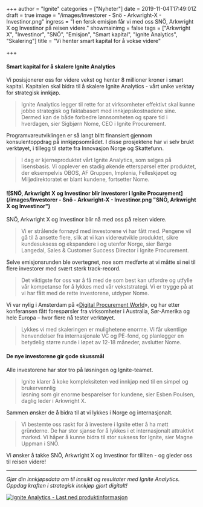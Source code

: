 +++
author = "Ignite"
categories = ["Nyheter"]
date = 2019-11-04T17:49:01Z
draft = true
image = "/images/Investorer - Snö - Arkwright-X - Investinor.png"
ingress = "I en fersk emisjon får vi med oss SNÖ, Arkwright X og Investinor på reisen videre."
showmainimg = false
tags = ["Arkwright X", "Investinor", "SNÖ", "Emisjon", "Smart kapital", "Ignite Analytics", "Skalering"]
title = "Vi henter smart kapital for å vokse videre"

+++
#### Smart kapital for å skalere Ignite Analytics

Vi posisjonerer oss for videre vekst og henter 8 millioner kroner i smart kapital. Kapitalen skal bidra til å skalere Ignite Analytics - vårt unike verktøy for strategisk innkjøp. 

> Ignite Analytics legger til rette for at virksomheter effektivt skal kunne jobbe strategisk og faktabasert med innkjøpskostnadene sine. Dermed kan de både forbedre lønnsomheten og spare tid i hverdagen, sier Sigbjørn Nome, CEO i Ignite Procurement.

Programvareutviklingen er så langt blitt finansiert gjennom konsulentoppdrag på innkjøpsområdet. I disse prosjektene har vi selv brukt verktøyet, i tillegg til støtte fra Innovasjon Norge og Skattefunn. 

> I dag er kjerneproduktet vårt Ignite Analytics, som selges på lisensbasis. Vi opplever en stadig økende etterspørsel etter produktet, der eksempelvis OBOS, AF Gruppen, Implenia, Felleskjøpet og Miljødirektoratet er blant kundene, fortsetter Nome. 

#### ![SNÖ, Arkwright X og Investinor blir investorer i Ignite Procurement](/images/Investorer - Snö - Arkwright-X - Investinor.png "SNÖ, Arkwright X og Investinor")

SNÖ, Arkwright X og Investinor blir nå med oss på reisen videre.

> Vi er strålende fornøyd med investorene vi har fått med. Pengene vil gå til å ansette flere, slik at vi kan videreutvikle produktet, sikre kundesuksess og ekspandere i og utenfor Norge, sier Børge Langedal, Sales & Customer Success Director i Ignite Procurement.

Selve emisjonsrunden ble overtegnet, noe som medførte at vi måtte si nei til flere investorer med svært sterk track-record.

> Det viktigste for oss var å få med de som best kan utfordre og utfylle vår kompetanse for å lykkes med vår vekststrategi. Vi er trygge på at vi har fått med de rette investorene, utdyper Nome.

Vi var nylig i Amsterdam på «[Digital Procurement World](https://www.ignite.no/blogg/innsikt/key-takeaways-fra-digital-procurement-world-2019/ "Seks erfaringer fra DPW 2019")», og har etter konferansen fått forespørsler fra virksomheter i Australia, Sør-Amerika og hele Europa – hvor flere nå tester verktøyet.

> Lykkes vi med skaleringen er mulighetene enorme. Vi får ukentlige henvendelser fra internasjonale VC og PE-fond, og planlegger en betydelig større runde i løpet av 12-18 måneder, avslutter Nome.

#### De nye investorene gir gode skussmål 

Alle investorene har stor tro på løsningen og Ignite-teamet.

> Ignite klarer å koke kompleksiteten ved innkjøp ned til en simpel og brukervennlig  
> løsning som gir enorme besparelser for kundene, sier Esben Poulsen, daglig leder i Arkwright X.

Sammen ønsker de å bidra til at vi lykkes i Norge og internasjonalt.

> Vi bestemte oss raskt for å investere i Ignite etter å ha møtt gründerne. De har stor sjanse for å lykkes i et internasjonalt attraktivt marked. Vi håper å kunne bidra til stor suksess for Ignite, sier Magne Uppman i SNÖ.

Vi ønsker å takke SNÖ, Arkwright X og Investinor for tilliten - og gleder oss til reisen videre!

***

_Gjør din innkjøpsdata om til innsikt og resultater med Ignite Analytics. Oppdag kraften i strategisk innkjøp gjort digitalt!_

[![](https://www.ignite.no/images/Last%20ned%20produktinfo%20-%201200%20x100.png "Ignite Analytics - Last ned produktinformasjon")](https://www.ignite.no/ignite-analytics/produktinformasjon/ "Ignite Analytics - Last ned produktinformasjon")
